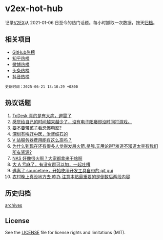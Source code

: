 # v2ex-hot-hub

 记录[V2EX](https://www.v2ex.com/)从 2021-01-06 日至今的热门话题。每小时抓取一次数据，按天[归档](archives)。
 
 ## 相关项目

- [GitHub热榜](https://github.com/lonnyzhang423/github-hot-hub)
- [知乎热榜](https://github.com/lonnyzhang423/zhihu-hot-hub)
- [微博热榜](https://github.com/lonnyzhang423/weibo-hot-hub)
- [头条热榜](https://github.com/lonnyzhang423/toutiao-hot-hub)
- [抖音热榜](https://github.com/lonnyzhang423/douyin-hot-hub)


 `更新时间：2025-06-21 13:10:29 +0800`

## 热议话题

1. [ToDesk 真的是有大病，避雷了](https://www.v2ex.com/t/1139905)
1. [感觉给自己的时间越来越少了，没有电子阳痿却没时间打游戏。](https://www.v2ex.com/t/1139911)
1. [要不要带孩子看恐怖电影?](https://www.v2ex.com/t/1139950)
1. [深圳有啥好中医，治肾结石的](https://www.v2ex.com/t/1139983)
1. [V 站服务器费用能有这么高吗？](https://www.v2ex.com/t/1139988)
1. [为什么到现在还有很多人觉得发展火箭,星舰,无用论得?难道不知道太空有我们所有资源?](https://www.v2ex.com/t/1139945)
1. [NAS 好像很火啊？大家都拿来干啥啊](https://www.v2ex.com/t/1139899)
1. [大 A 亏麻了，有没有群可以加，一起吐槽](https://www.v2ex.com/t/1139913)
1. [逃离了 sourcetree，开始使用开发工具自带的 git gui](https://www.v2ex.com/t/1139926)
1. [农村晚上真没地方去 咋办 注意本贴最重要的是倒数后两段内容](https://www.v2ex.com/t/1140028)

## 历史归档

[archives](archives)

## License

See the [LICENSE](LICENSE) file for license rights and limitations (MIT).
